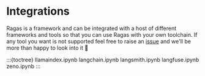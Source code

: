 # Integrations

Ragas is a framework and can be integrated with a host of different frameworks
and tools so that you can use Ragas with your own toolchain. If any tool you
want is not supported feel free to raise an [issue](https://github.com/explodinggradients/ragas/issues/new) and we'll be more than
happy to look into it 🙂

:::{toctree}
llamaindex.ipynb
langchain.ipynb
langsmith.ipynb
langfuse.ipynb
zeno.ipynb
:::
